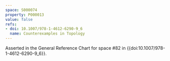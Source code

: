 ```yaml
---
space: S000074
property: P000013
value: false
refs:
- doi: 10.1007/978-1-4612-6290-9_6
  name: Counterexamples in Topology
---
```


Asserted in the General Reference Chart for space #82 in
{{doi:10.1007/978-1-4612-6290-9_6}}.
